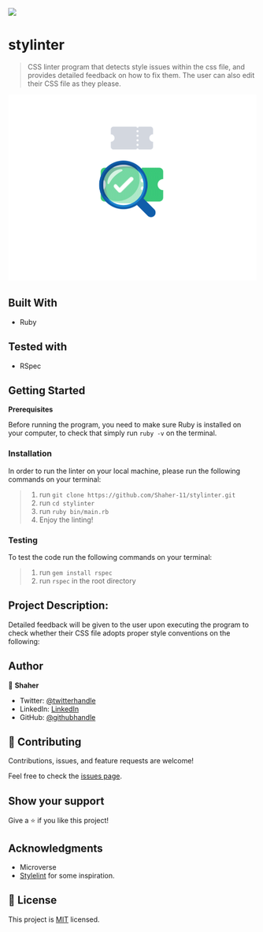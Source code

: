 ![](https://img.shields.io/badge/stylinter-blueviolet)

# stylinter

> CSS linter program that detects style issues within the css file, and provides detailed feedback on how to fix them. 
> The user can also edit their CSS file as they please.

![screenshot](./linter-search.gif)


## Built With

- Ruby

## Tested with 
- RSpec
  
## Getting Started

**Prerequisites**

Before running the program, you need to make sure Ruby is installed on your computer,
to check that simply run ``ruby -v`` on the terminal.

### Installation
In order to run the linter on your local machine, please run the following commands on your terminal:

>1. run  `git clone https://github.com/Shaher-11/stylinter.git`
>2. run  `cd stylinter`
>3. run  `ruby bin/main.rb`
>4. Enjoy the linting!

### Testing

To test the code run the following commands on your terminal:

>1. run `gem install rspec`
>2. run `rspec` in the root directory

## Project Description: 

Detailed feedback will be given to the user upon executing the program to check whether their CSS file adopts proper style conventions on the following:





## Author

👤 **Shaher**

- Twitter: [@twitterhandle](https://twitter.com/ShaherShamroukh/)
- LinkedIn: [LinkedIn](https://www.linkedin.com/in/shaher-shamroukh/)
- GitHub: [@githubhandle](https://github.com/Shaher-11/)

## 🤝 Contributing

Contributions, issues, and feature requests are welcome!

Feel free to check the [issues page](issues/).

## Show your support

Give a ⭐️ if you like this project!

## Acknowledgments

- Microverse
- [Stylelint](https://stylelint.io/user-guide/rules/list#stylistic-issues) for some inspiration.

## 📝 License

This project is [MIT](lic.url) licensed.
